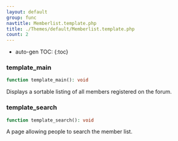 ```yaml
---
layout: default
group: func
navtitle: Memberlist.template.php
title: ./Themes/default/Memberlist.template.php
count: 2
---
```

* auto-gen TOC:
{:toc}
### template_main

```php
function template_main(): void
```
Displays a sortable listing of all members registered on the forum.



### template_search

```php
function template_search(): void
```
A page allowing people to search the member list.



